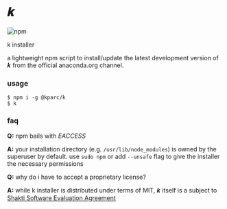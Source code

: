 # 𝒌
![npm](https://img.shields.io/npm/v/@kparc/k)

k installer

a lightweight npm script to install/update the latest development version of 𝒌 from the official anaconda.org channel.

### usage

```
$ npm i -g @kparc/k
$ k
```

### faq

**Q:** npm bails with _EACCESS_

**A:** your installation directory (e.g. `/usr/lib/node_modules`) is owned by the superuser by default. use `sudo npm` or add `--unsafe` flag to give the installer the necessary permissions

**Q:** why do i have to accept a proprietary license?

**A:** while k installer is distributed under terms of MIT, 𝒌 itself is a subject to [Shakti Software Evaluation Agreement](https://shakti.com/license)
